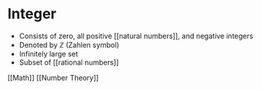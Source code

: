 # Integer

- Consists of zero, all positive [[natural numbers]], and negative integers
- Denoted by ℤ (Zahlen symbol)
- Infinitely large set
- Subset of [[rational numbers]]

[[Math]] [[Number Theory]]

